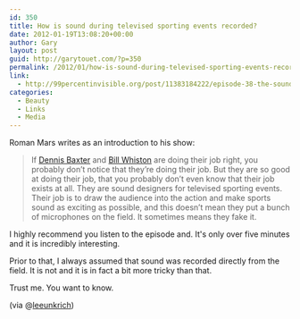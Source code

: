 ```yaml
---
id: 350
title: How is sound during televised sporting events recorded?
date: 2012-01-19T13:08:20+00:00
author: Gary
layout: post
guid: http://garytouet.com/?p=350
permalink: /2012/01/how-is-sound-during-televised-sporting-events-recorded/
link:
  - http://99percentinvisible.org/post/11383184222/episode-38-the-sound-of-sport
categories:
  - Beauty
  - Links
  - Media
---
```


Roman Mars writes as an introduction to his show:
<blockquote>If <a href="http://tvsoundacademy.com/">Dennis Baxter</a> and <a href="http://www.sislive.tv/">Bill Whiston</a> are doing their job right, you probably don’t notice that they’re doing their job. But they are so good at doing their job, that you probably don’t even know that their job exists at all. They are sound designers for televised sporting events. Their job is to draw the audience into the action and make sports sound as exciting as possible, and this doesn’t mean they put a bunch of microphones on the field. It sometimes means they fake it.</blockquote>

I highly recommend you listen to the episode and. It's only over five minutes and it is incredibly interesting.

Prior to that, I always assumed that sound was recorded directly from the field. It is not and it is in fact a bit more tricky than that.

Trust me. You want to know.

(via @<a href="http://twitter.com/leeunkrich/status/159686026112155648">leeunkrich</a>)
